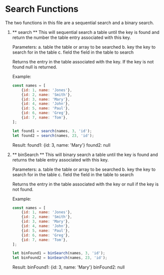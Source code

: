 # Search Functions

The two functions in this file are a sequential search and a binary search.

1.  ** search **
    This will sequential search a table until the key is found and return the number the table entry associated with this key.

    Parameters:
    a.  table       the table or array to be searched
    b.  key         the key to search for in the table
    c.  field       the field in the table to search

    Returns the entry in the table associated with the key.  If the key is not found null is returned.

    Example:
    ```javascript
    const names = [
        {id: 1, name: 'Jones'},
        {id: 2, name: 'Smith'},
        {id: 3, name: 'Mary'},
        {id: 4, name: 'John'},
        {id: 5, name: 'Paul'},
        {id: 6, name: 'Greg'},
        {id: 7, name: 'Tom'},
    ];

    let found1 = search(names, 3, 'id');
    let found2 = search(names, 23, 'id');
    ```

    Result: 
        found1: {id: 3, name: 'Mary'}
        found2: null


2.  ** binSearch **
    This will binary search a table until the key is found and returns the table entry associated with this key.

    Parameters:
    a.  table       the table or array to be searched
    b.  key         the key to search for in the table
    c.  field       the field in the table to search

    Returns the entry in the table associated with the key or null if the key is not found.

    Example:
    ```javascript
    const names = [
        {id: 1, name: 'Jones'},
        {id: 2, name: 'Smith'},
        {id: 3, name: 'Mary'},
        {id: 4, name: 'John'},
        {id: 5, name: 'Paul'},
        {id: 6, name: 'Greg'},
        {id: 7, name: 'Tom'},
    ];

    let binFound1 = binSearch(names, 3, 'id');
    let binFound2 = binSearch(names, 23, 'id');
    ```
    
    Result: 
        binFound1: {id: 3, name: 'Mary'}
        binFound2: null
